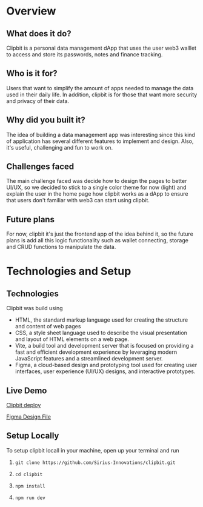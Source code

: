 # Overview 

## What does it do?

Clipbit is a personal data management dApp that uses the user web3 walllet to access and store its passwords, notes and finance tracking.

## Who is it for?

Users that want to simplify the amount of apps needed to manage the data used in their daily life. In addition, clipbit is for those that want more security and privacy of their data.

## Why did you built it?

The idea of building a data management app was interesting since this kind of application has several different features to implement and design. Also, it's useful, challenging and fun to work on. 

## Challenges faced

The main challenge faced was decide how to design the pages to better UI/UX, so we decided to stick to a single color theme for now (light) and explain the user in the home page how clipbit works as a dApp to ensure that users don't familiar with web3 can start using clipbit.

## Future plans

For now, clipbit it's just the frontend app of the idea behind it, so the future plans is add all this logic functionality such as wallet connecting, storage and CRUD functions to manipulate the data.

# Technologies and Setup

## Technologies

Clipbit was build using 
- HTML, the standard markup language used for creating the structure and content of web pages
- CSS, a style sheet language used to describe the visual presentation and layout of HTML elements on a web page.
- Vite, a build tool and development server that is focused on providing a fast and efficient development experience by leveraging modern JavaScript features and a streamlined development server.
- Figma, a cloud-based design and prototyping tool used for creating user interfaces, user experience (UI/UX) designs, and interactive prototypes. 

## Live Demo

[Clipbit deploy]()

[Figma Design File](https://www.figma.com/file/hFA8aohMyohL9LpBWC12Fb/Clipbit?type=design&node-id=0%3A1&t=SfKOGRFo4AMyGmmc-1)

## Setup Locally

To setup clipbit locall in your machine, open up your terminal and run

1. ```git clone https://github.com/Sirius-Innovations/clipbit.git```

2. ```cd clipbit```

3. ```npm install```

4. ```npm run dev```